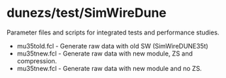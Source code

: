 # dunezs/test/SimWireDune

Parameter files and scripts for integrated tests and performance studies.

* mu35told.fcl - Generate raw data with old SW (SimWireDUNE35t)
* mu35tnew.fcl - Generate raw data with new module, ZS and compression.
* mu35tnew.fcl - Generate raw data with new module and no ZS.
